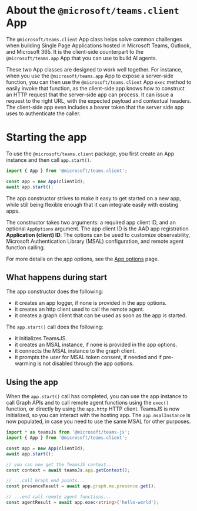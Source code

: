 # About the `@microsoft/teams.client` App
The `@microsoft/teams.client` App class helps solve common challenges when building Single Page Applications hosted in Microsoft Teams, Outlook, and Microsoft 365. It is the client-side counterpart to the `@microsoft/teams.app` App that you can use to build AI agents.

These two App classes are designed to work well together. For instance, when you use the `@microsoft/teams.app` App to expose a server-side function, you can then use the `@microsoft/teams.client` App `exec` method to easily invoke that function, as the client-side app knows how to construct an HTTP request that the server-side app can process. It can issue a request to the right URL, with the expected payload and contextual headers. The client-side app even includes a bearer token that the server side app uses to authenticate the caller.

# Starting the app

To use the `@microsoft/teams.client` package, you first create an App instance and then call `app.start()`. 
<!-- langtabs-start -->
```typescript
import { App } from '@microsoft/teams.client';

const app = new App(clientId);
await app.start();
```
<!-- langtabs-end -->

The app constructor strives to make it easy to get started on a new app, while still being flexible enough that it can integrate easily with existing apps.

The constructor takes two arguments: a required app client ID, and an optional `AppOptions` argument. The app client ID is the AAD app registration **Application (client) ID**. The options can be used to customize observability, Microsoft Authentication Library (MSAL) configuration, and 
remote agent function calling.

For more details on the app options, see the [App options](./app-options.md) page.

## What happens during start
The app constructor does the following:
 - it creates an app logger, if none is provided in the app options. 
 - it creates an http client used to call the remote agent.
 - it creates a graph client that can be used as soon as the app is started.

The `app.start()` call does the following:
- it initializes TeamsJS.
- it creates an MSAL instance, if none is provided in the app options.
- it connects the MSAL instance to the graph client.
- it prompts the user for MSAL token consent, if needed and if pre-warming is not disabled through the app options.

## Using the app
When the `app.start()` call has completed, you can use the app instance to call Graph APIs and to call remote agent functions using the `exec()` function, or directly by using the `app.http` HTTP client. TeamsJS is now initialized, so you can interact with the hosting app. The `app.msalInstance` is now populated, in case you need to use the same MSAL for other purposes.

<!-- langtabs-start -->
```typescript
import * as teamsJs from '@microsoft/teams-js';
import { App } from '@microsoft/teams.client';

const app = new App(clientId);
await app.start();

// you can now get the TeamsJS context...
const context = await teamsJs.app.getContext();

// ...call Graph end points...
const presenceResult = await app.graph.me.presence.get();

// ...end call remote agent functions...
const agentResult = await app.exec<string>('hello-world');
```
<!-- langtabs-end -->